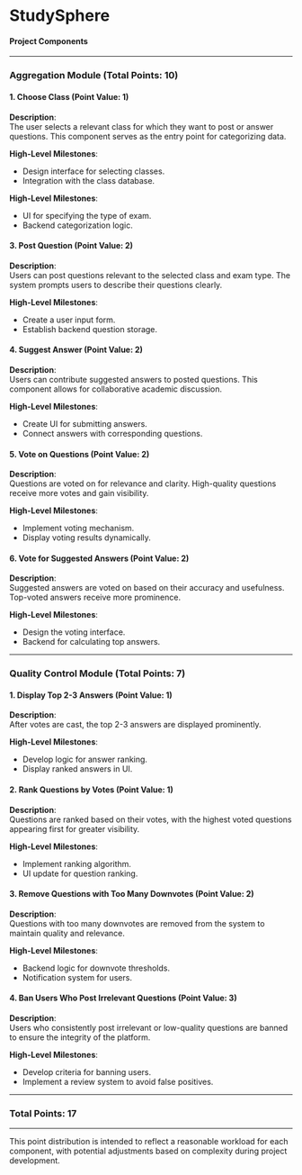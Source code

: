 # StudySphere

#### Project Components

---

### Aggregation Module (Total Points: 10)

#### 1. Choose Class (Point Value: 1)
**Description**:  
The user selects a relevant class for which they want to post or answer questions. This component serves as the entry point for categorizing data.

**High-Level Milestones**:
- Design interface for selecting classes.
- Integration with the class database.

**High-Level Milestones**:
- UI for specifying the type of exam.
- Backend categorization logic.

#### 3. Post Question (Point Value: 2)
**Description**:  
Users can post questions relevant to the selected class and exam type. The system prompts users to describe their questions clearly.

**High-Level Milestones**:
- Create a user input form.
- Establish backend question storage.

#### 4. Suggest Answer (Point Value: 2)
**Description**:  
Users can contribute suggested answers to posted questions. This component allows for collaborative academic discussion.

**High-Level Milestones**:
- Create UI for submitting answers.
- Connect answers with corresponding questions.

#### 5. Vote on Questions (Point Value: 2)
**Description**:  
Questions are voted on for relevance and clarity. High-quality questions receive more votes and gain visibility.

**High-Level Milestones**:
- Implement voting mechanism.
- Display voting results dynamically.

#### 6. Vote for Suggested Answers (Point Value: 2)
**Description**:  
Suggested answers are voted on based on their accuracy and usefulness. Top-voted answers receive more prominence.

**High-Level Milestones**:
- Design the voting interface.
- Backend for calculating top answers.

---

### Quality Control Module (Total Points: 7)

#### 1. Display Top 2-3 Answers (Point Value: 1)
**Description**:  
After votes are cast, the top 2-3 answers are displayed prominently.

**High-Level Milestones**:
- Develop logic for answer ranking.
- Display ranked answers in UI.

#### 2. Rank Questions by Votes (Point Value: 1)
**Description**:  
Questions are ranked based on their votes, with the highest voted questions appearing first for greater visibility.

**High-Level Milestones**:
- Implement ranking algorithm.
- UI update for question ranking.

#### 3. Remove Questions with Too Many Downvotes (Point Value: 2)
**Description**:  
Questions with too many downvotes are removed from the system to maintain quality and relevance.

**High-Level Milestones**:
- Backend logic for downvote thresholds.
- Notification system for users.

#### 4. Ban Users Who Post Irrelevant Questions (Point Value: 3)
**Description**:  
Users who consistently post irrelevant or low-quality questions are banned to ensure the integrity of the platform.

**High-Level Milestones**:
- Develop criteria for banning users.
- Implement a review system to avoid false positives.

---

### Total Points: 17

---

This point distribution is intended to reflect a reasonable workload for each component, with potential adjustments based on complexity during project development.